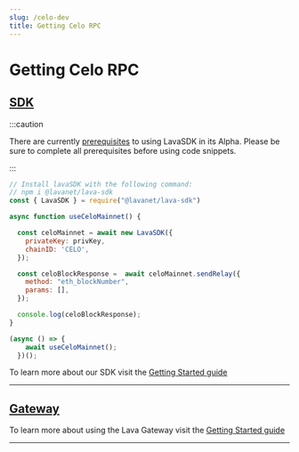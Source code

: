 ```yaml
---
slug: /celo-dev
title: Getting Celo RPC
---
```


# Getting Celo RPC

## [SDK](https://github.com/lavanet/lava-sdk)

:::caution 

There are currently [prerequisites](/sdk-prerequisites)  to using LavaSDK in its Alpha.
Please be sure to complete all prerequisites before using code snippets.

:::

```jsx
// Install lavaSDK with the following command:
// npm i @lavanet/lava-sdk
const { LavaSDK } = require("@lavanet/lava-sdk")

async function useCeloMainnet() {

  const celoMainnet = await new LavaSDK({
    privateKey: privKey,
    chainID: 'CELO',
  });

  const celoBlockResponse =  await celoMainnet.sendRelay({
    method: "eth_blockNumber",
    params: [],
  });

  console.log(celoBlockResponse);
}

(async () => {
    await useCeloMainnet();
  })();
```

To learn more about our SDK visit the [Getting Started guide](https://docs.lavanet.xyz/sdk-getting-started?utm_source=getting-juno-rpc&utm_medium=docs&utm_campaign=juno-pre-grant)

<hr />

## [Gateway](https://gateway.lavanet.xyz)

To learn more about using the Lava Gateway visit the [Getting Started guide](https://docs.lavanet.xyz/gateway-getting-started?utm_source=getting-juno-rpc&utm_medium=docs&utm_campaign=juno-pre-grant)

<hr />
<br />




